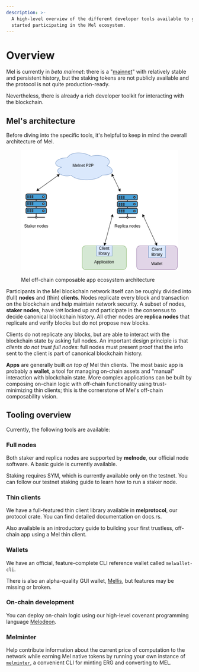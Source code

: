 ```yaml
---
description: >-
  A high-level overview of the different developer tools available to get
  started participating in the Mel ecosystem.
---
```


# Overview

Mel is currently in _beta mainnet_: there is a "[mainnet](https://scan.mel.org/)" with relatively stable and persistent history, but the staking tokens are not publicly available and the protocol is not quite production-ready.

Nevertheless, there is already a rich developer toolkit for interacting with the blockchain.

## Mel's architecture

Before diving into the specific tools, it's helpful to keep in mind the overall architecture of Mel.

<figure><img src="../.gitbook/assets/architecture.png" alt=""><figcaption><p>Mel off-chain composable app ecosystem architecture</p></figcaption></figure>

Participants in the Mel blockchain network itself can be roughly divided into (full) **nodes** and (thin) **clients**. Nodes replicate every block and transaction on the blockchain and help maintain network security. A subset of nodes, **staker nodes**, have `SYM` locked up and participate in the consensus to decide canonical blockchain history. All other nodes are **replica nodes** that replicate and verify blocks but do not propose new blocks.

Clients do not replicate any blocks, but are able to interact with the blockchain state by asking full nodes. An important design principle is that _clients do not trust full nodes_: full nodes must present proof that the info sent to the client is part of canonical blockchain history.

**Apps** are generally built _on top of_ Mel thin clients. The most basic app is probably a **wallet**, a tool for managing on-chain assets and "manual" interaction with blockchain state. More complex applications can be built by composing on-chain logic with off-chain functionality using trust-minimizing thin clients; this is the cornerstone of Mel's off-chain composability vision.

## Tooling overview

Currently, the following tools are available:

### Full nodes

Both staker and replica nodes are supported by **melnode**, our official node software. A basic guide is currently available.

Staking requires SYM, which is currently available only on the testnet. You can follow our testnet staking guide to learn how to run a staker node.

### Thin clients

We have a full-featured thin client library available in **melprotocol**, our protocol crate. You can find detailed documentation on docs.rs.

Also available is an introductory guide to building your first trustless, off-chain app using a Mel thin client.

### Wallets

We have an official, feature-complete CLI reference wallet called `melwallet-cli`.

There is also an alpha-quality GUI wallet, [Mellis](https://github.com/Mellabs/mellis), but features may be missing or broken.

### On-chain development

You can deploy on-chain logic using our high-level covenant programming language [Melodeon](https://melodeonlang.org/).

### Melminter

Help contribute information about the current price of computation to the network while earning Mel native tokens by running your own instance of [`melminter`](getting-tokens/using-melminter.md), a convenient CLI for minting ERG and converting to MEL.

